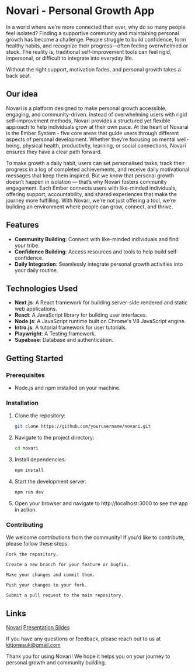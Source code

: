 # Novari - Personal Growth App

In a world where we’re more connected than ever, why do so many people feel isolated? Finding a supportive community and maintaining personal growth has become a challenge. People struggle to build confidence, form healthy habits, and recognize their progress—often feeling overwhelmed or stuck.
The reality is, traditional self-improvement tools can feel rigid, impersonal, or difficult to integrate into everyday life.

Without the right support, motivation fades, and personal growth takes a back seat.

## Our idea

Novari is a platform designed to make personal growth accessible, engaging, and community-driven. Instead of overwhelming users with rigid self-improvement methods, Novari provides a structured yet flexible approach to help individuals grow at their own pace.
At the heart of Novarai is the Ember System - five core areas that guide users through different aspects of personal development. Whether they’re focusing on mental well-being, physical health, productivity, learning, or social connections, Novari ensures they have a clear path forward.

To make growth a daily habit, users can set personalised tasks, track their progress in a log of completed achievements, and receive daily motivational messages that keep them inspired. But we know that personal growth doesn’t happen in isolation — that’s why Novari fosters community engagement. Each Ember connects users with like-minded individuals, offering support, accountability, and shared experiences that make the journey more fulfilling.
With Novari, we’re not just offering a tool, we’re building an environment where people can grow, connect, and thrive.

## Features

- **Community Building**: Connect with like-minded individuals and find your tribe.
- **Confidence Building**: Access resources and tools to help build self-confidence.
- **Daily Integration**: Seamlessly integrate personal growth activities into your daily routine.

## Technologies Used

- **Next.js**: A React framework for building server-side rendered and static web applications.
- **React**: A JavaScript library for building user interfaces.
- **Node.js**: A JavaScript runtime built on Chrome's V8 JavaScript engine.
- **Intro.js**: A tutorial framework for user tutorials.
- **Playwright**: A Testing framework.
- **Supabase**: Database and authentication.


## Getting Started

### Prerequisites

- Node.js and npm installed on your machine.

### Installation

1. Clone the repository:
   ```bash
   git clone https://github.com/yourusername/novari.git

2. Navigate to the project directory:
   ```bash
   cd novari
3. Install dependencies:
   ```bash
   npm install
4. Start the development server:
   ```bash
   npm run dev
5. Open your browser and navigate to http://localhost:3000 to see the app in action.

### Contributing

We welcome contributions from the community! If you'd like to contribute, please follow these steps:

    Fork the repository.

    Create a new branch for your feature or bugfix.

    Make your changes and commit them.

    Push your changes to your fork.

    Submit a pull request to the main repository.
    

## Links
[Novari](https://well-being-app-final-project.vercel.app/auth/signin)
[Presentation Slides](https://www.canva.com/design/DAGg--cQNLc/Y9WP7dp88ABfBhE-rwA8HA/edit)


If you have any questions or feedback, please reach out to us at kitjonesuk@gmail.com

Thank you for using Novari! We hope it helps you on your journey to personal growth and community building.
